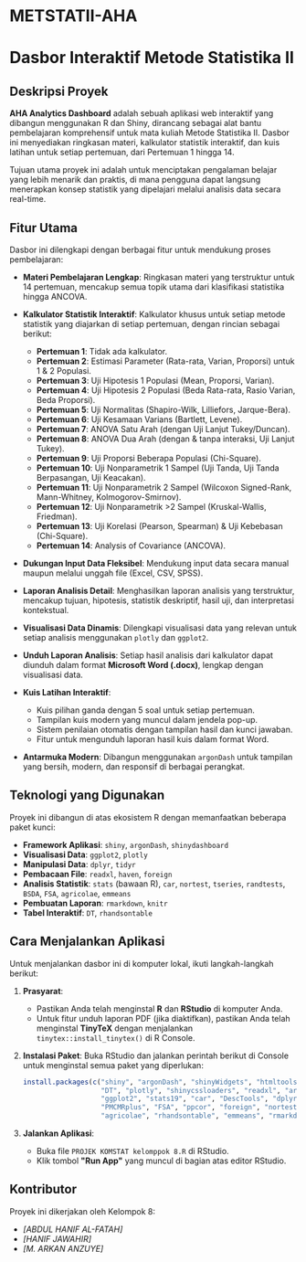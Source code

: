 # METSTATII-AHA
# Dasbor Interaktif Metode Statistika II

## Deskripsi Proyek

**AHA Analytics Dashboard** adalah sebuah aplikasi web interaktif yang dibangun menggunakan R dan Shiny, dirancang sebagai alat bantu pembelajaran komprehensif untuk mata kuliah Metode Statistika II. Dasbor ini menyediakan ringkasan materi, kalkulator statistik interaktif, dan kuis latihan untuk setiap pertemuan, dari Pertemuan 1 hingga 14.

Tujuan utama proyek ini adalah untuk menciptakan pengalaman belajar yang lebih menarik dan praktis, di mana pengguna dapat langsung menerapkan konsep statistik yang dipelajari melalui analisis data secara real-time.

## Fitur Utama

Dasbor ini dilengkapi dengan berbagai fitur untuk mendukung proses pembelajaran:

* **Materi Pembelajaran Lengkap**: Ringkasan materi yang terstruktur untuk 14 pertemuan, mencakup semua topik utama dari klasifikasi statistika hingga ANCOVA.

* **Kalkulator Statistik Interaktif**: Kalkulator khusus untuk setiap metode statistik yang diajarkan di setiap pertemuan, dengan rincian sebagai berikut:

    * **Pertemuan 1**: Tidak ada kalkulator.
    * **Pertemuan 2**: Estimasi Parameter (Rata-rata, Varian, Proporsi) untuk 1 & 2 Populasi.
    * **Pertemuan 3**: Uji Hipotesis 1 Populasi (Mean, Proporsi, Varian).
    * **Pertemuan 4**: Uji Hipotesis 2 Populasi (Beda Rata-rata, Rasio Varian, Beda Proporsi).
    * **Pertemuan 5**: Uji Normalitas (Shapiro-Wilk, Lilliefors, Jarque-Bera).
    * **Pertemuan 6**: Uji Kesamaan Varians (Bartlett, Levene).
    * **Pertemuan 7**: ANOVA Satu Arah (dengan Uji Lanjut Tukey/Duncan).
    * **Pertemuan 8**: ANOVA Dua Arah (dengan & tanpa interaksi, Uji Lanjut Tukey).
    * **Pertemuan 9**: Uji Proporsi Beberapa Populasi (Chi-Square).
    * **Pertemuan 10**: Uji Nonparametrik 1 Sampel (Uji Tanda, Uji Tanda Berpasangan, Uji Keacakan).
    * **Pertemuan 11**: Uji Nonparametrik 2 Sampel (Wilcoxon Signed-Rank, Mann-Whitney, Kolmogorov-Smirnov).
    * **Pertemuan 12**: Uji Nonparametrik >2 Sampel (Kruskal-Wallis, Friedman).
    * **Pertemuan 13**: Uji Korelasi (Pearson, Spearman) & Uji Kebebasan (Chi-Square).
    * **Pertemuan 14**: Analysis of Covariance (ANCOVA).

* **Dukungan Input Data Fleksibel**: Mendukung input data secara manual maupun melalui unggah file (Excel, CSV, SPSS).

* **Laporan Analisis Detail**: Menghasilkan laporan analisis yang terstruktur, mencakup tujuan, hipotesis, statistik deskriptif, hasil uji, dan interpretasi kontekstual.

* **Visualisasi Data Dinamis**: Dilengkapi visualisasi data yang relevan untuk setiap analisis menggunakan `plotly` dan `ggplot2`.

* **Unduh Laporan Analisis**: Setiap hasil analisis dari kalkulator dapat diunduh dalam format **Microsoft Word (.docx)**, lengkap dengan visualisasi data.

* **Kuis Latihan Interaktif**:
    * Kuis pilihan ganda dengan 5 soal untuk setiap pertemuan.
    * Tampilan kuis modern yang muncul dalam jendela pop-up.
    * Sistem penilaian otomatis dengan tampilan hasil dan kunci jawaban.
    * Fitur untuk mengunduh laporan hasil kuis dalam format Word.

* **Antarmuka Modern**: Dibangun menggunakan `argonDash` untuk tampilan yang bersih, modern, dan responsif di berbagai perangkat.

## Teknologi yang Digunakan

Proyek ini dibangun di atas ekosistem R dengan memanfaatkan beberapa paket kunci:

* **Framework Aplikasi**: `shiny`, `argonDash`, `shinydashboard`
* **Visualisasi Data**: `ggplot2`, `plotly`
* **Manipulasi Data**: `dplyr`, `tidyr`
* **Pembacaan File**: `readxl`, `haven`, `foreign`
* **Analisis Statistik**: `stats` (bawaan R), `car`, `nortest`, `tseries`, `randtests`, `BSDA`, `FSA`, `agricolae`, `emmeans`
* **Pembuatan Laporan**: `rmarkdown`, `knitr`
* **Tabel Interaktif**: `DT`, `rhandsontable`

## Cara Menjalankan Aplikasi

Untuk menjalankan dasbor ini di komputer lokal, ikuti langkah-langkah berikut:

1.  **Prasyarat**:
    * Pastikan Anda telah menginstal **R** dan **RStudio** di komputer Anda.
    * Untuk fitur unduh laporan PDF (jika diaktifkan), pastikan Anda telah menginstal **TinyTeX** dengan menjalankan `tinytex::install_tinytex()` di R Console.

2.  **Instalasi Paket**:
    Buka RStudio dan jalankan perintah berikut di Console untuk menginstal semua paket yang diperlukan:
    ```r
    install.packages(c("shiny", "argonDash", "shinyWidgets", "htmltools", "shinydashboard", 
                       "DT", "plotly", "shinycssloaders", "readxl", "argonR", "randtests", 
                       "ggplot2", "stats19", "car", "DescTools", "dplyr", "tidyr", 
                       "PMCMRplus", "FSA", "ppcor", "foreign", "nortest", "haven", 
                       "agricolae", "rhandsontable", "emmeans", "rmarkdown", "tseries"))
    ```

3.  **Jalankan Aplikasi**:
    * Buka file `PROJEK KOMSTAT kelomppok 8.R` di RStudio.
    * Klik tombol **"Run App"** yang muncul di bagian atas editor RStudio.

## Kontributor

Proyek ini dikerjakan oleh Kelompok 8:

* *\[ABDUL HANIF AL-FATAH\]*
* *\[HANIF JAWAHIR\]*
* *\[M. ARKAN ANZUYE\]*
